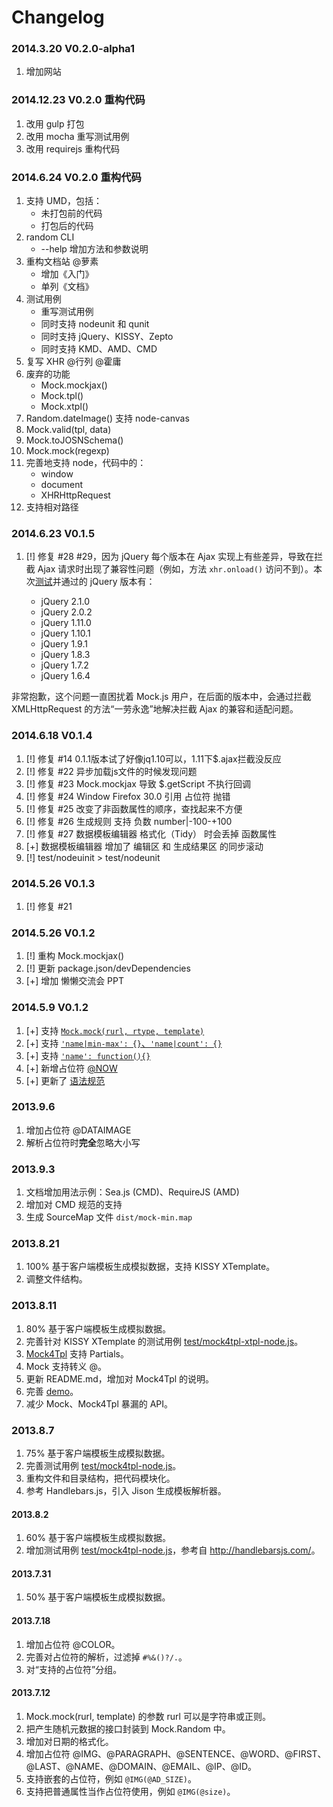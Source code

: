 # Changelog

### 2014.3.20 V0.2.0-alpha1

1. 增加网站

### 2014.12.23 V0.2.0 重构代码

1. 改用 gulp 打包
2. 改用 mocha 重写测试用例
3. 改用 requirejs 重构代码

### 2014.6.24 V0.2.0 重构代码

1. 支持 UMD，包括：
    * 未打包前的代码
    * 打包后的代码
2. random CLI
    * --help 增加方法和参数说明
3. 重构文档站 @萝素
    * 增加《入门》
    * 单列《文档》
4. 测试用例
    * 重写测试用例
    * 同时支持 nodeunit 和 qunit
    * 同时支持 jQuery、KISSY、Zepto
    * 同时支持 KMD、AMD、CMD
5. 复写 XHR @行列 @霍庸
6. 废弃的功能
    * Mock.mockjax()
    * Mock.tpl()
    * Mock.xtpl()
7. Random.dateImage() 支持 node-canvas
8. Mock.valid(tpl, data)
9. Mock.toJOSNSchema()
10. Mock.mock(regexp) 
11. 完善地支持 node，代码中的：
    * window
    * document
    * XHRHttpRequest
12. 支持相对路径

### 2014.6.23 V0.1.5

1. [!] 修复 #28 #29，因为 jQuery 每个版本在 Ajax 实现上有些差异，导致在拦截 Ajax 请求时出现了兼容性问题（例如，方法 `xhr.onload()` 访问不到）。本次[测试](http://jsfiddle.net/8y8Fz/)并通过的 jQuery 版本有：

    * jQuery 2.1.0
    * jQuery 2.0.2
    * jQuery 1.11.0
    * jQuery 1.10.1
    * jQuery 1.9.1
    * jQuery 1.8.3
    * jQuery 1.7.2
    * jQuery 1.6.4

非常抱歉，这个问题一直困扰着 Mock.js 用户，在后面的版本中，会通过拦截 XMLHttpRequest 的方法“一劳永逸”地解决拦截 Ajax 的兼容和适配问题。

### 2014.6.18 V0.1.4

1. [!] 修复 #14 0.1.1版本试了好像jq1.10可以，1.11下$.ajax拦截没反应
2. [!] 修复 #22 异步加载js文件的时候发现问题
3. [!] 修复 #23 Mock.mockjax 导致 $.getScript 不执行回调
4. [!] 修复 #24 Window Firefox 30.0 引用 占位符 抛错
5. [!] 修复 #25 改变了非函数属性的顺序，查找起来不方便
6. [!] 修复 #26 生成规则 支持 负数 number|-100-+100
7. [!] 修复 #27 数据模板编辑器 格式化（Tidy） 时会丢掉 函数属性
8. [+] 数据模板编辑器 增加了 编辑区 和 生成结果区 的同步滚动
9. [!] test/nodeuinit > test/nodeunit

### 2014.5.26 V0.1.3

1. [!] 修复 #21

### 2014.5.26 V0.1.2

1. [!] 重构 Mock.mockjax()
2. [!] 更新 package.json/devDependencies
3. [+] 增加 懒懒交流会 PPT

### 2014.5.9 V0.1.2
1. [+] 支持 [`Mock.mock(rurl, rtype, template)`](http://mockjs.com/#mock)
2. [+] 支持 [`'name|min-max': {}`、`'name|count': {}`](http://mockjs.com/#语法规范)
3. [+] 支持 [`'name': function(){}`](http://mockjs.com/#语法规范)
4. [+] 新增占位符 [@NOW](http://mockjs.com/#now)
5. [+] 更新了 [语法规范](http://mockjs.com/#语法规范)

### 2013.9.6
1. 增加占位符 @DATAIMAGE
2. 解析占位符时**完全**忽略大小写

### 2013.9.3
1. 文档增加用法示例：Sea.js (CMD)、RequireJS (AMD)
2. 增加对 CMD 规范的支持
3. 生成 SourceMap 文件 `dist/mock-min.map`

### 2013.8.21
1. 100% 基于客户端模板生成模拟数据，支持 KISSY XTemplate。
1. 调整文件结构。

### 2013.8.11
1. 80% 基于客户端模板生成模拟数据。
1. 完善针对 KISSY XTemplate 的测试用例 [test/mock4tpl-xtpl-node.js](test/mock4tpl-xtpl-node.js)。
1. [Mock4Tpl](src/tpl/mock4tpl.js) 支持 Partials。
1. Mock 支持转义 @。
1. 更新 README.md，增加对 Mock4Tpl 的说明。
1. 完善 [demo](demo/)。
1. 减少 Mock、Mock4Tpl 暴漏的 API。

### 2013.8.7
1. 75% 基于客户端模板生成模拟数据。
1. 完善测试用例 [test/mock4tpl-node.js](test/mock4tpl-node.js)。
1. 重构文件和目录结构，把代码模块化。
1. 参考 Handlebars.js，引入 Jison 生成模板解析器。

#### 2013.8.2
1. 60% 基于客户端模板生成模拟数据。
1. 增加测试用例 [test/mock4tpl-node.js](test/mock4tpl-node.js)，参考自 <http://handlebarsjs.com/>。

#### 2013.7.31
1. 50% 基于客户端模板生成模拟数据。

#### 2013.7.18
1. 增加占位符 @COLOR。
1. 完善对占位符的解析，过滤掉 `#%&()?/.`。
1. 对“支持的占位符”分组。

#### 2013.7.12
1. Mock.mock(rurl, template) 的参数 rurl 可以是字符串或正则。
1. 把产生随机元数据的接口封装到 Mock.Random 中。
1. 增加对日期的格式化。
1. 增加占位符 @IMG、@PARAGRAPH、@SENTENCE、@WORD、@FIRST、@LAST、@NAME、@DOMAIN、@EMAIL、@IP、@ID。
1. 支持嵌套的占位符，例如 `@IMG(@AD_SIZE)`。
1. 支持把普通属性当作占位符使用，例如 `@IMG(@size)`。
